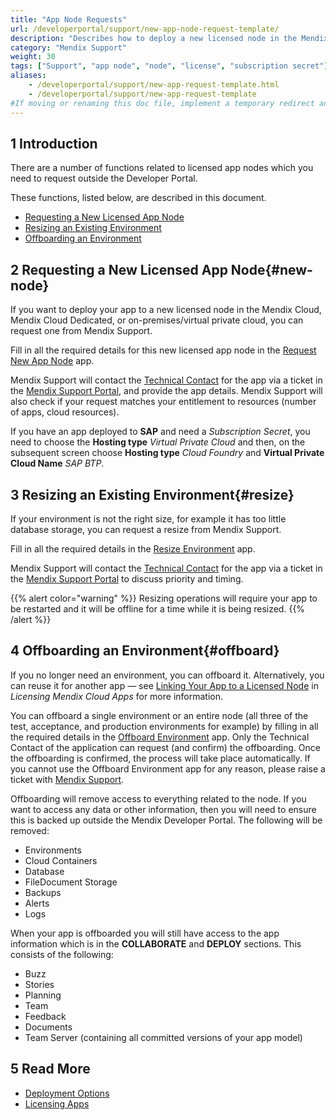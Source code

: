 ```yaml
---
title: "App Node Requests"
url: /developerportal/support/new-app-node-request-template/
description: "Describes how to deploy a new licensed node in the Mendix Cloud or on-premises/virtual private cloud."
category: "Mendix Support"
weight: 30
tags: ["Support", "app node", "node", "license", "subscription secret"]
aliases:
    - /developerportal/support/new-app-request-template.html
    - /developerportal/support/new-app-request-template
#If moving or renaming this doc file, implement a temporary redirect and let the respective team know they should update the URL in the product. See Mapping to Products for more details.
---
```


## 1 Introduction

There are a number of functions related to licensed app nodes which you need to request outside the Developer Portal.

These functions, listed below, are described in this document.

* [Requesting a New Licensed App Node](#new-node)
* [Resizing an Existing Environment](#resize)
* [Offboarding an Environment](#offboard)

## 2 Requesting a New Licensed App Node{#new-node}

If you want to deploy your app to a new licensed node in the Mendix Cloud, Mendix Cloud Dedicated, or on-premises/virtual private cloud, you can request one from Mendix Support.

Fill in all the required details for this new licensed app node in the [Request New App Node](https://newnode.mendix.com/) app.

Mendix Support will contact the [Technical Contact](/developerportal/collaborate/app-roles/#technical-contact) for the app via a ticket in the [Mendix Support Portal](https://support.mendix.com), and provide the app details. Mendix Support will also check if your request matches your entitlement to resources (number of apps, cloud resources).

If you have an app deployed to **SAP** and need a *Subscription Secret*, you need to choose the **Hosting type** *Virtual Private Cloud* and then, on the subsequent screen choose **Hosting type** *Cloud Foundry* and **Virtual Private Cloud Name** *SAP BTP*.  

## 3 Resizing an Existing Environment{#resize}

If your environment is not the right size, for example it has too little database storage, you can request a resize from Mendix Support.

Fill in all the required details in the [Resize Environment](https://resize.mendix.com/index.html) app.

Mendix Support will contact the [Technical Contact](/developerportal/collaborate/app-roles/#technical-contact) for the app via a ticket in the [Mendix Support Portal](https://support.mendix.com) to discuss priority and timing.

{{% alert color="warning" %}}
Resizing operations will require your app to be restarted and it will be offline for a time while it is being resized.
{{% /alert %}}

## 4 Offboarding an Environment{#offboard}

If you no longer need an environment, you can offboard it. Alternatively, you can reuse it for another app — see [Linking Your App to a Licensed Node](/developerportal/deploy/licensing-apps/#licensed-node) in *Licensing Mendix Cloud Apps* for more information.

You can offboard a single environment or an entire node (all three of the test, acceptance, and production environments for example) by filling in all the required details in the [Offboard Environment](https://offboard.mendix.com/index.html) app. Only the Technical Contact of the application can request (and confirm) the offboarding. Once the offboarding is confirmed, the process will take place automatically. If you cannot use the Offboard Environment app for any reason, please raise a ticket with [Mendix Support](https://support.mendix.com).

Offboarding will remove access to everything related to the node. If you want to access any data or other information, then you will need to ensure this is backed up outside the Mendix Developer Portal. The following will be removed:

* Environments
* Cloud Containers
* Database
* FileDocument Storage
* Backups
* Alerts
* Logs

When your app is offboarded you will still have access to the app information which is in the **COLLABORATE** and **DEPLOY** sections. This consists of the following:

* Buzz
* Stories
* Planning
* Team
* Feedback
* Documents
* Team Server (containing all committed versions of your app model)

## 5 Read More

* [Deployment Options](/developerportal/deploy/)
* [Licensing Apps](/developerportal/deploy/licensing-apps-outside-mxcloud/)
